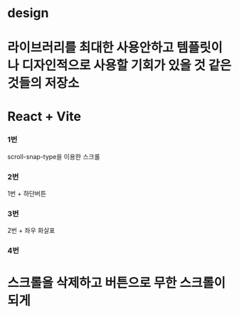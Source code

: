 # design

라이브러리를 최대한 사용안하고
템플릿이나 디자인적으로 사용할 기회가 있을 것 같은 것들의
저장소
=======
# React + Vite
 

### 1번
scroll-snap-type을 이용한 스크롤

### 2번

1번 + 하단버튼

### 3번 

2번 + 좌우 화살표

### 4번
스크롤을 삭제하고
버튼으로 무한 스크롤이되게
=======
 